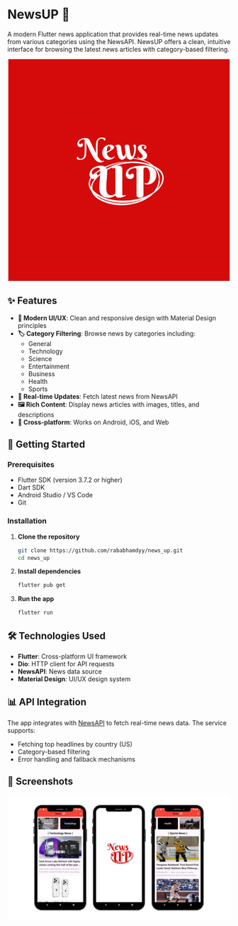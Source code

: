 # NewsUP 📰

A modern Flutter news application that provides real-time news updates from various categories using the NewsAPI. NewsUP offers a clean, intuitive interface for browsing the latest news articles with category-based filtering.

<div align="center">
  <img src="assets/NewsUP_logo.png" alt="NewsUP Logo" >
</div>

## ✨ Features

- **📱 Modern UI/UX**: Clean and responsive design with Material Design principles
- **🏷️ Category Filtering**: Browse news by categories including:
  - General
  - Technology
  - Science
  - Entertainment
  - Business
  - Health
  - Sports
- **🔄 Real-time Updates**: Fetch latest news from NewsAPI
- **🖼️ Rich Content**: Display news articles with images, titles, and descriptions
- **📱 Cross-platform**: Works on Android, iOS, and Web

## 🚀 Getting Started

### Prerequisites

- Flutter SDK (version 3.7.2 or higher)
- Dart SDK
- Android Studio / VS Code
- Git

### Installation

1. **Clone the repository**
   ```bash
   git clone https://github.com/rababhamdyy/news_up.git
   cd news_up
   ```

2. **Install dependencies**
   ```bash
   flutter pub get
   ```

3. **Run the app**
   ```bash
   flutter run
   ```

## 🛠️ Technologies Used

- **Flutter**: Cross-platform UI framework
- **Dio**: HTTP client for API requests
- **NewsAPI**: News data source
- **Material Design**: UI/UX design system

## 📊 API Integration

The app integrates with [NewsAPI](https://newsapi.org/) to fetch real-time news data. The service supports:

- Fetching top headlines by country (US)
- Category-based filtering
- Error handling and fallback mechanisms


## 📸 Screenshots

<div align="center">
  <img src="assets/news.jpg" alt="NewsUP App Screenshot" >
</div>
